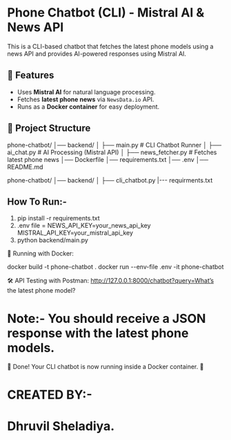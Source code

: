 # Phone Chatbot (CLI) - Mistral AI & News API

This is a CLI-based chatbot that fetches the latest phone models using a news API and provides AI-powered responses using Mistral AI.

## 🚀 Features
- Uses **Mistral AI** for natural language processing.
- Fetches **latest phone news** via `NewsData.io` API.
- Runs as a **Docker container** for easy deployment.

## 📂 Project Structure
phone-chatbot/ │── backend/ │ ├── main.py # CLI Chatbot Runner │ ├── ai_chat.py # AI Processing (Mistral API) │ ├── news_fetcher.py # Fetches latest phone news │── Dockerfile │── requirements.txt │── .env │── README.md

phone-chatbot/ │── backend/ │ ├── cli_chatbot.py |--- requirments.txt

## How To Run:- 
1. pip install -r requirements.txt
2. .env file =
 NEWS_API_KEY=your_news_api_key
 MISTRAL_API_KEY=your_mistral_api_key
3. python backend/main.py

🐳 Running with Docker:

docker build -t phone-chatbot .
docker run --env-file .env -it phone-chatbot

🛠 API Testing with Postman:
http://127.0.0.1:8000/chatbot?query=What’s the latest phone model?
# Note:- You should receive a JSON response with the latest phone models.

🎉 Done! Your CLI chatbot is now running inside a Docker container. 🚀


# CREATED BY:- 
#    Dhruvil Sheladiya.



                
